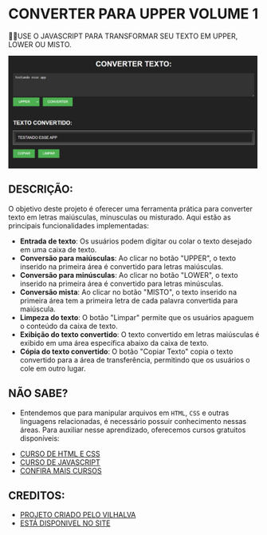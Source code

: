 # CONVERTER PARA UPPER VOLUME 1
🐱‍👤USE O JAVASCRIPT PARA TRANSFORMAR SEU TEXTO EM UPPER, LOWER OU MISTO.

<img src="FOTO_M.png" align="center" width="500"> <br>

## DESCRIÇÃO:
O objetivo deste projeto é oferecer uma ferramenta prática para converter texto em letras maiúsculas, minusculas ou misturado. Aqui estão as principais funcionalidades implementadas:
- **Entrada de texto**: Os usuários podem digitar ou colar o texto desejado em uma caixa de texto.
- **Conversão para maiúsculas**: Ao clicar no botão "UPPER", o texto inserido na primeira área é convertido para letras maiúsculas.
- **Conversão para minúsculas**: Ao clicar no botão "LOWER", o texto inserido na primeira área é convertido para letras minúsculas.
- **Conversão mista**: Ao clicar no botão "MISTO", o texto inserido na primeira área tem a primeira letra de cada palavra convertida para maiúscula.
- **Limpeza do texto**: O botão "Limpar" permite que os usuários apaguem o conteúdo da caixa de texto.
- **Exibição do texto convertido**: O texto convertido em letras maiúsculas é exibido em uma área específica abaixo da caixa de texto.
- **Cópia do texto convertido**: O botão "Copiar Texto" copia o texto convertido para a área de transferência, permitindo que os usuários o cole em outro lugar.

## NÃO SABE?
- Entendemos que para manipular arquivos em `HTML`, `CSS` e outras linguagens relacionadas, é necessário possuir conhecimento nessas áreas. Para auxiliar nesse aprendizado, oferecemos cursos gratuitos disponíveis:
* [CURSO DE HTML E CSS](https://github.com/VILHALVA/CURSO-DE-HTML-E-CSS)
* [CURSO DE JAVASCRIPT](https://github.com/VILHALVA/CURSO-DE-JAVASCRIPT)
* [CONFIRA MAIS CURSOS](https://github.com/VILHALVA?tab=repositories&q=+topic:CURSO)

## CREDITOS:
- [PROJETO CRIADO PELO VILHALVA](https://github.com/VILHALVA)
- [ESTÁ DISPONIVEL NO SITE](https://vilhalva.github.io/STYLER/STYLER.html)